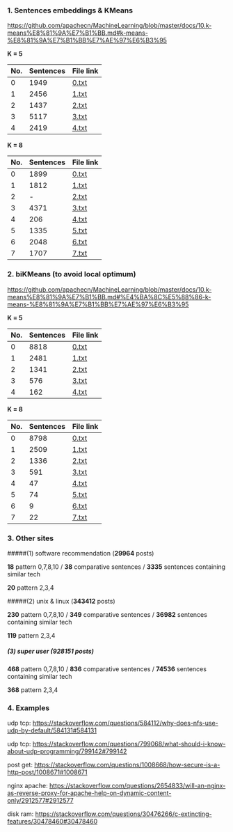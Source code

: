 ### 1. Sentences embeddings & KMeans

https://github.com/apachecn/MachineLearning/blob/master/docs/10.k-means%E8%81%9A%E7%B1%BB.md#k-means-%E8%81%9A%E7%B1%BB%E7%AE%97%E6%B3%95

**K = 5**

| No.  | Sentences | File link                                                    |
| ---- | --------- | ------------------------------------------------------------ |
| 0    | 1949      | [0.txt](https://github.com/hy3440/diffSimilarTech/blob/master/out/KMeans5/0.0.txt) |
| 1    | 2456      | [1.txt](https://github.com/hy3440/diffSimilarTech/blob/master/out/KMeans5/1.0.txt) |
| 2    | 1437      | [2.txt](https://github.com/hy3440/diffSimilarTech/blob/master/out/KMeans5/2.0.txt) |
| 3    | 5117      | [3.txt](https://github.com/hy3440/diffSimilarTech/blob/master/out/KMeans5/3.0.txt) |
| 4    | 2419      | [4.txt](https://github.com/hy3440/diffSimilarTech/blob/master/out/KMeans5/4.0.txt) |

**K = 8**

| No.  | Sentences | File link                                                    |
| ---- | --------- | ------------------------------------------------------------ |
| 0    | 1899      | [0.txt](https://github.com/hy3440/diffSimilarTech/tree/master/out/KMeans8/0.0.txt) |
| 1    | 1812      | [1.txt](https://github.com/hy3440/diffSimilarTech/tree/master/out/KMeans8/1.0.txt) |
| 2    | -         | [2.txt](https://github.com/hy3440/diffSimilarTech/tree/master/out/KMeans8/2.0.txt) |
| 3    | 4371      | [3.txt](https://github.com/hy3440/diffSimilarTech/tree/master/out/KMeans8/3.0.txt) |
| 4    | 206       | [4.txt](https://github.com/hy3440/diffSimilarTech/tree/master/out/KMeans8/4.0.txt) |
| 5    | 1335      | [5.txt](https://github.com/hy3440/diffSimilarTech/tree/master/out/KMeans8/5.0.txt) |
| 6    | 2048      | [6.txt](https://github.com/hy3440/diffSimilarTech/tree/master/out/KMeans8/6.0.txt) |
| 7    | 1707      | [7.txt](https://github.com/hy3440/diffSimilarTech/tree/master/out/KMeans8/7.0.txt) |

### 2. biKMeans (to avoid local optimum)

https://github.com/apachecn/MachineLearning/blob/master/docs/10.k-means%E8%81%9A%E7%B1%BB.md#%E4%BA%8C%E5%88%86-k-means-%E8%81%9A%E7%B1%BB%E7%AE%97%E6%B3%95

**K = 5**

| No.  | Sentences | File link                                                    |
| ---- | --------- | ------------------------------------------------------------ |
| 0    | 8818      | [0.txt](https://github.com/hy3440/diffSimilarTech/blob/master/out/biKMeans5/0.0.txt) |
| 1    | 2481      | [1.txt](https://github.com/hy3440/diffSimilarTech/blob/master/out/biKMeans5/1.0.txt) |
| 2    | 1341      | [2.txt](https://github.com/hy3440/diffSimilarTech/blob/master/out/biKMeans5/2.0.txt) |
| 3    | 576       | [3.txt](https://github.com/hy3440/diffSimilarTech/blob/master/out/biKMeans5/3.0.txt) |
| 4    | 162       | [4.txt](https://github.com/hy3440/diffSimilarTech/blob/master/out/biKMeans5/4.0.txt) |

**K = 8**

| No.  | Sentences | File link                                                    |
| ---- | --------- | ------------------------------------------------------------ |
| 0    | 8798      | [0.txt](https://github.com/hy3440/diffSimilarTech/blob/master/out/biKMeans8/0.0.txt) |
| 1    | 2509      | [1.txt](https://github.com/hy3440/diffSimilarTech/blob/master/out/biKMeans8/1.0.txt) |
| 2    | 1336      | [2.txt](https://github.com/hy3440/diffSimilarTech/blob/master/out/biKMeans8/2.0.txt) |
| 3    | 591       | [3.txt](https://github.com/hy3440/diffSimilarTech/blob/master/out/biKMeans8/3.0.txt) |
| 4    | 47        | [4.txt](https://github.com/hy3440/diffSimilarTech/blob/master/out/biKMeans8/4.0.txt) |
| 5    | 74        | [5.txt](https://github.com/hy3440/diffSimilarTech/blob/master/out/biKMeans8/5.0.txt) |
| 6    | 9         | [6.txt](https://github.com/hy3440/diffSimilarTech/blob/master/out/biKMeans8/6.0.txt) |
| 7    | 22        | [7.txt](https://github.com/hy3440/diffSimilarTech/blob/master/out/biKMeans8/7.0.txt) |

### 3. Other sites

#####(1) software recommendation (**29964** posts)

**18** pattern 0,7,8,10 / **38** comparative sentences / **3335** sentences containing similar tech

**20** pattern 2,3,4

#####(2) unix & linux (**343412** posts)

**230** pattern 0,7,8,10 / **349** comparative sentences / **36982** sentences containing similar tech

**119** pattern 2,3,4

##### (3) super user (**928151** posts)

**468** pattern 0,7,8,10 / **836** comparative sentences / **74536** sentences containing similar tech

**368** pattern 2,3,4

### 4. Examples

udp tcp: https://stackoverflow.com/questions/584112/why-does-nfs-use-udp-by-default/584131#584131

udp	tcp: https://stackoverflow.com/questions/799068/what-should-i-know-about-udp-programming/799142#799142

post	get: https://stackoverflow.com/questions/1008668/how-secure-is-a-http-post/1008671#1008671

nginx	apache: https://stackoverflow.com/questions/2654833/will-an-nginx-as-reverse-proxy-for-apache-help-on-dynamic-content-only/2912577#2912577

disk	ram: https://stackoverflow.com/questions/30476266/c-extincting-features/30478460#30478460